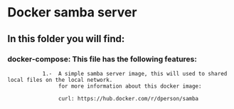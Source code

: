 # Docker samba server

## In this folder you will find:
### docker-compose: This file has the following features:
               1.-  A simple samba server image, this will used to shared local files on the local network.
                    for more information about this docker image: 
                    
                    curl: https://hub.docker.com/r/dperson/samba

